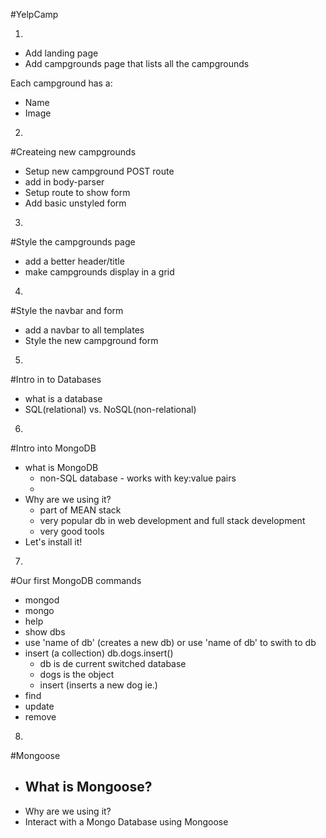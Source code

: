 #YelpCamp

1.
* Add landing page
* Add campgrounds page that lists all the campgrounds

Each campground has a:
* Name
* Image

2. 
#Createing new campgrounds
* Setup new campground POST route
* add in body-parser
* Setup route to show form
* Add basic unstyled form

3.
#Style the campgrounds page
* add a better header/title
* make campgrounds display in a grid

4.
#Style the navbar and form
* add a navbar to all templates
* Style the new campground form

5.
#Intro in to Databases
* what is a database
* SQL(relational) vs. NoSQL(non-relational)

6.
#Intro into MongoDB
* what is MongoDB
    - non-SQL database - works with key:value pairs
    - 
* Why are we using it?
    - part of MEAN stack
    - very popular db in web development and full stack development
    - very good tools
* Let's install it!

7.
#Our first MongoDB commands
* mongod
* mongo
* help
* show dbs
* use 'name of db' (creates a new db) or use 'name of db' to swith to db
* insert (a collection) db.dogs.insert()
    - db is de current switched database
    - dogs is the object
    - insert (inserts a new dog ie.)
* find
* update
* remove

8.
#Mongoose
* What is Mongoose?
    - 
* Why are we using it?
* Interact with a Mongo Database using Mongoose

